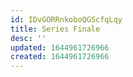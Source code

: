 ```yaml
---
id: IDvGORRnkoboQGScfqLqy
title: Series Finale
desc: ''
updated: 1644961726966
created: 1644961726966
---
```


